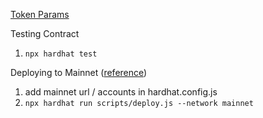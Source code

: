 [Token Params](https://github.com/ribbon-finance/token/blob/7e65dc26e642edd48a6bda5b16d599917d8ae469/params.js#L4)

Testing Contract

1. `npx hardhat test`

Deploying to Mainnet ([reference](https://hardhat.org/tutorial/deploying-to-a-live-network.html))

1. add mainnet url / accounts in hardhat.config.js
2. `npx hardhat run scripts/deploy.js --network mainnet`
